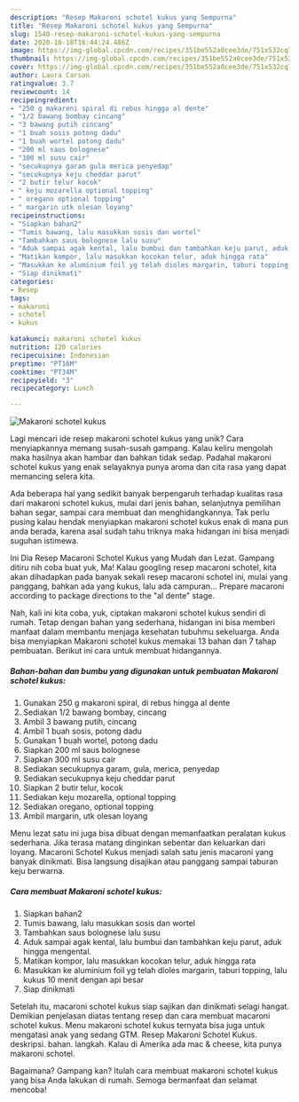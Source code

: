 ```yaml
---
description: "Resep Makaroni schotel kukus yang Sempurna"
title: "Resep Makaroni schotel kukus yang Sempurna"
slug: 1540-resep-makaroni-schotel-kukus-yang-sempurna
date: 2020-10-18T16:44:24.486Z
image: https://img-global.cpcdn.com/recipes/351be552a0cee3de/751x532cq70/makaroni-schotel-kukus-foto-resep-utama.jpg
thumbnail: https://img-global.cpcdn.com/recipes/351be552a0cee3de/751x532cq70/makaroni-schotel-kukus-foto-resep-utama.jpg
cover: https://img-global.cpcdn.com/recipes/351be552a0cee3de/751x532cq70/makaroni-schotel-kukus-foto-resep-utama.jpg
author: Laura Carson
ratingvalue: 3.7
reviewcount: 14
recipeingredient:
- "250 g makaroni spiral di rebus hingga al dente"
- "1/2 bawang bombay cincang"
- "3 bawang putih cincang"
- "1 buah sosis potong dadu"
- "1 buah wortel potong dadu"
- "200 ml saus bolognese"
- "300 ml susu cair"
- "secukupnya garam gula merica penyedap"
- "secukupnya keju cheddar parut"
- "2 butir telur kocok"
- " keju mozarella optional topping"
- " oregano optional topping"
- " margarin utk olesan loyang"
recipeinstructions:
- "Siapkan bahan2"
- "Tumis bawang, lalu masukkan sosis dan wortel"
- "Tambahkan saus bolognese lalu susu"
- "Aduk sampai agak kental, lalu bumbui dan tambahkan keju parut, aduk hingga mengental."
- "Matikan kompor, lalu masukkan kocokan telur, aduk hingga rata"
- "Masukkan ke aluminium foil yg telah dioles margarin, taburi topping, lalu kukus 10 menit dengan api besar"
- "Siap dinikmati"
categories:
- Resep
tags:
- makaroni
- schotel
- kukus

katakunci: makaroni schotel kukus 
nutrition: 120 calories
recipecuisine: Indonesian
preptime: "PT16M"
cooktime: "PT34M"
recipeyield: "3"
recipecategory: Lunch

---
```



![Makaroni schotel kukus](https://img-global.cpcdn.com/recipes/351be552a0cee3de/751x532cq70/makaroni-schotel-kukus-foto-resep-utama.jpg)

Lagi mencari ide resep makaroni schotel kukus yang unik? Cara menyiapkannya memang susah-susah gampang. Kalau keliru mengolah maka hasilnya akan hambar dan bahkan tidak sedap. Padahal makaroni schotel kukus yang enak selayaknya punya aroma dan cita rasa yang dapat memancing selera kita.

Ada beberapa hal yang sedikit banyak berpengaruh terhadap kualitas rasa dari makaroni schotel kukus, mulai dari jenis bahan, selanjutnya pemilihan bahan segar, sampai cara membuat dan menghidangkannya. Tak perlu pusing kalau hendak menyiapkan makaroni schotel kukus enak di mana pun anda berada, karena asal sudah tahu triknya maka hidangan ini bisa menjadi suguhan istimewa.

Ini Dia Resep Macaroni Schotel Kukus yang Mudah dan Lezat. Gampang ditiru nih coba buat yuk, Ma! Kalau googling resep macaroni schotel, kita akan dihadapkan pada banyak sekali resep macaroni schotel ini, mulai yang panggang, bahkan ada yang kukus, lalu ada campuran… Prepare macaroni according to package directions to the &#34;al dente&#34; stage.


Nah, kali ini kita coba, yuk, ciptakan makaroni schotel kukus sendiri di rumah. Tetap dengan bahan yang sederhana, hidangan ini bisa memberi manfaat dalam membantu menjaga kesehatan tubuhmu sekeluarga. Anda bisa menyiapkan Makaroni schotel kukus memakai 13 bahan dan 7 tahap pembuatan. Berikut ini cara untuk membuat hidangannya.

<!--inarticleads1-->

##### Bahan-bahan dan bumbu yang digunakan untuk pembuatan Makaroni schotel kukus:

1. Gunakan 250 g makaroni spiral, di rebus hingga al dente
1. Sediakan 1/2 bawang bombay, cincang
1. Ambil 3 bawang putih, cincang
1. Ambil 1 buah sosis, potong dadu
1. Gunakan 1 buah wortel, potong dadu
1. Siapkan 200 ml saus bolognese
1. Siapkan 300 ml susu cair
1. Sediakan secukupnya garam, gula, merica, penyedap
1. Sediakan secukupnya keju cheddar parut
1. Siapkan 2 butir telur, kocok
1. Sediakan  keju mozarella, optional topping
1. Sediakan  oregano, optional topping
1. Ambil  margarin, utk olesan loyang


Menu lezat satu ini juga bisa dibuat dengan memanfaatkan peralatan kukus sederhana. Jika terasa matang dinginkan sebentar dan keluarkan dari loyang. Macaroni Schotel Kukus menjadi salah satu jenis macaroni yang banyak dinikmati. Bisa langsung disajikan atau panggang sampai taburan keju berwarna. 

<!--inarticleads2-->

##### Cara membuat Makaroni schotel kukus:

1. Siapkan bahan2
1. Tumis bawang, lalu masukkan sosis dan wortel
1. Tambahkan saus bolognese lalu susu
1. Aduk sampai agak kental, lalu bumbui dan tambahkan keju parut, aduk hingga mengental.
1. Matikan kompor, lalu masukkan kocokan telur, aduk hingga rata
1. Masukkan ke aluminium foil yg telah dioles margarin, taburi topping, lalu kukus 10 menit dengan api besar
1. Siap dinikmati


Setelah itu, macaroni schotel kukus siap sajikan dan dinikmati selagi hangat. Demikian penjelasan diatas tentang resep dan cara membuat macaroni schotel kukus. Menu makaroni schotel kukus ternyata bisa juga untuk mengatasi anak yang sedang GTM. Resep Makaroni Schotel Kukus. deskripsi. bahan. langkah. Kalau di Amerika ada mac &amp; cheese, kita punya makaroni schotel. 

Bagaimana? Gampang kan? Itulah cara membuat makaroni schotel kukus yang bisa Anda lakukan di rumah. Semoga bermanfaat dan selamat mencoba!
